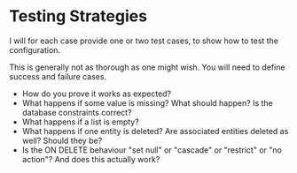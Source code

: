 # Testing Strategies

I will for each case provide one or two test cases, to show how to test the configuration.

This is generally not as thorough as one might wish. You will need to define success and failure cases.

* How do you prove it works as expected?
* What happens if some value is missing? What should happen? Is the database constraints correct?
* What happens if a list is empty?
* What happens if one entity is deleted? Are associated entities deleted as well? Should they be?
* Is the ON DELETE behaviour "set null" or "cascade" or "restrict" or "no action"? And does this actually work?